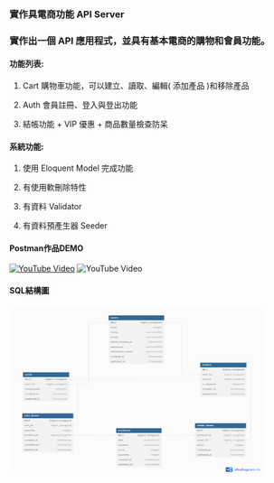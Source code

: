 ### 實作具電商功能 API Server

### 實作出一個 API 應用程式，並具有基本電商的購物和會員功能。

#### 功能列表:

   1. Cart 購物車功能，可以建立、讀取、編輯( 添加產品 )和移除產品

   2. Auth 會員註冊、登入與登出功能

   3. 結帳功能 + VIP 優惠 + 商品數量檢查防呆
    
#### 系統功能:

   1. 使用 Eloquent Model 完成功能

   2. 有使用軟刪除特性

   3. 有資料 Validator

   4. 有資料預產生器 Seeder

#### Postman作品DEMO

[![YouTube Video](https://i.ytimg.com/vi/uyv5EQ4Zcco/maxresdefault.jpg)](https://youtu.be/uyv5EQ4Zcco)
<img src="https://i.ytimg.com/vi/uyv5EQ4Zcco/maxresdefault.jpg" alt="YouTube Video" width="450" height="300">

#### SQL結構圖
<img src="https://github.com/Calaglinlol/e_commerce/blob/master/ER_Model.png" alt="GitHub ER Model" width="450" height="300">

